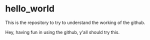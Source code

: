 # hello_world
This is the repository to try to understand the working of the github.

Hey, having fun in using the github, y'all should try this.
